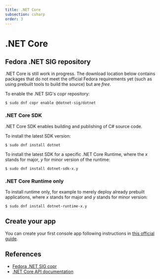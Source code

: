 ```yaml
---
title: .NET Core
subsection: csharp
order: 3
---
```


# .NET Core

## Fedora .NET SIG repository

.NET Core is still work in progress. The download location below contains packages that do not meet the official Fedora requirements yet (such as using prebuilt tools to build the source) but are _free_.

To enable the .NET SIG's copr repository:
```
$ sudo dnf copr enable @dotnet-sig/dotnet
```

### .NET Core SDK


.NET Core SDK enables building and publishing of C# source code.

To install the latest SDK version:

```
$ sudo dnf install dotnet
```

To install the latest SDK for a specific .NET Core Runtime, where the _x_ stands for major, _y_ for minor version of the runtime:
```
$ sudo dnf install dotnet-sdk-x.y
```

### .NET Core Runtime only

To install runtime only, for example to merely deploy already prebuilt applications, where _x_ stands for major and _y_ stands for minor version:
```
$ sudo dnf install dotnet-runtime-x.y
```

## Create your app
You can create your first console app following instructions in [this official guide](https://www.microsoft.com/net/learn/get-started-with-dotnet-tutorial#create).

## References

* [Fedora .NET SIG copr](https://copr.fedorainfracloud.org/coprs/g/dotnet-sig/dotnet)
* [.NET Core API documentation](https://docs.microsoft.com/en-us/dotnet/api/index?view=netcore-2.0)

